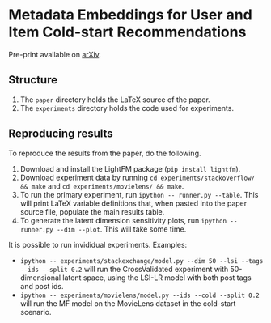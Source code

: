 # Metadata Embeddings for User and Item Cold-start Recommendations 

Pre-print available on [arXiv](http://arxiv.org/abs/1507.08439). 

## Structure

1. The `paper` directory holds the LaTeX source of the paper.
2. The `experiments` directory holds the code used for experiments.

## Reproducing results

To reproduce the results from the paper, do the following.

1. Download and install the LightFM package (`pip install lightfm`).
2. Download experiment data by running `cd experiments/stackoverflow/ && make` and `cd experiments/movielens/ && make`.
3. To run the primary experiment, run `ipython -- runner.py --table`. This will print LaTeX variable definitions that, when pasted into the paper source file, populate the main results table.
4. To generate the latent dimension sensitivity plots, run `ipython -- runner.py --dim --plot`. This will take some time.

It is possible to run invididual experiments. Examples:

- `ipython -- experiments/stackexchange/model.py --dim 50 --lsi --tags --ids --split 0.2` will run the CrossValidated experiment with 50-dimensional
  latent space, using the LSI-LR model with both post tags and post ids.
- `ipython -- experiments/movielens/model.py --ids --cold --split 0.2` will run the MF model on the MovieLens dataset in the cold-start scenario.
